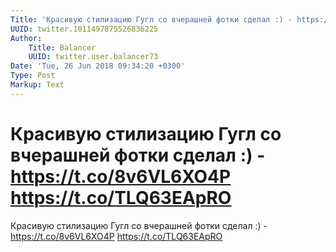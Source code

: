 ```yaml
---
Title: 'Красивую стилизацию Гугл со вчерашней фотки сделал :) - https://t.co/8v6VL6XO4P https://t.co/TLQ63EApRO'
UUID: twitter.1011497875526836225
Author:
    Title: Balancer
    UUID: twitter.user.balancer73
Date: 'Tue, 26 Jun 2018 09:34:20 +0300'
Type: Post
Markup: Text
---
```


# Красивую стилизацию Гугл со вчерашней фотки сделал :) - https://t.co/8v6VL6XO4P https://t.co/TLQ63EApRO

Красивую стилизацию Гугл со вчерашней фотки сделал :) -
https://t.co/8v6VL6XO4P https://t.co/TLQ63EApRO